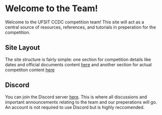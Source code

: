# Welcome to the Team!

Welcome to the UFSIT CCDC competition team! This site will act as a central
source of resources, references, and tutorials in preperation for the
competition.

## Site Layout

The site structure is fairly simple: one section for competition details like dates and official documents content [here](competition/) and another section for actual competiton content [here](/)

## Discord

You can join the Discord server [here](https://discord.gg/ksScYMs8N9). This is
where all discussions and important announcements relating to the team and our
preperations will go. An account is not required to use Discord but is highly
reccomended.
